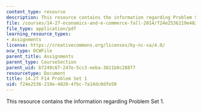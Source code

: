 ```yaml
---
content_type: resource
description: This resource contains the information regarding Problem Set 1.
file: /courses/14-27-economics-and-e-commerce-fall-2014/f24e2536219e48204fbc7a14dc0dfe50_MIT14_27F14_pset1.pdf
file_type: application/pdf
learning_resource_types:
- Assignments
license: https://creativecommons.org/licenses/by-nc-sa/4.0/
ocw_type: OCWFile
parent_title: Assignments
parent_type: CourseSection
parent_uid: b7249c67-247e-5cc3-eeba-3611b0c288f7
resourcetype: Document
title: 14.27 F14 Problem Set 1
uid: f24e2536-219e-4820-4fbc-7a14dc0dfe50
---
```

This resource contains the information regarding Problem Set 1.